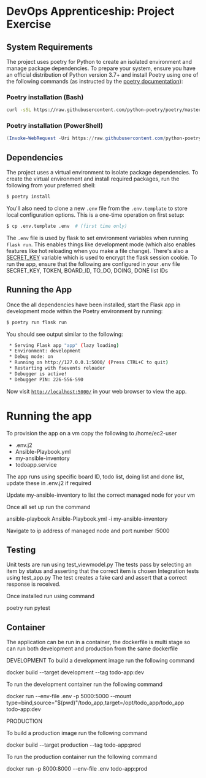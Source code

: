 # DevOps Apprenticeship: Project Exercise

## System Requirements

The project uses poetry for Python to create an isolated environment and manage package dependencies. To prepare your system, ensure you have an official distribution of Python version 3.7+ and install Poetry using one of the following commands (as instructed by the [poetry documentation](https://python-poetry.org/docs/#system-requirements)):

### Poetry installation (Bash)

```bash
curl -sSL https://raw.githubusercontent.com/python-poetry/poetry/master/install-poetry.py | python -
```

### Poetry installation (PowerShell)

```powershell
(Invoke-WebRequest -Uri https://raw.githubusercontent.com/python-poetry/poetry/master/install-poetry.py -UseBasicParsing).Content | python -
```

## Dependencies

The project uses a virtual environment to isolate package dependencies. To create the virtual environment and install required packages, run the following from your preferred shell:

```bash
$ poetry install
```

You'll also need to clone a new `.env` file from the `.env.template` to store local configuration options. This is a one-time operation on first setup:

```bash
$ cp .env.template .env  # (first time only)
```

The `.env` file is used by flask to set environment variables when running `flask run`. This enables things like development mode (which also enables features like hot reloading when you make a file change). There's also a [SECRET_KEY](https://flask.palletsprojects.com/en/1.1.x/config/#SECRET_KEY) variable which is used to encrypt the flask session cookie.
To run the app, ensure that the following are configured in your .env file SECRET_KEY, TOKEN, BOARD_ID, TO_DO, DOING, DONE list IDs
## Running the App

Once the all dependencies have been installed, start the Flask app in development mode within the Poetry environment by running:
```bash
$ poetry run flask run
```

You should see output similar to the following:
```bash
 * Serving Flask app "app" (lazy loading)
 * Environment: development
 * Debug mode: on
 * Running on http://127.0.0.1:5000/ (Press CTRL+C to quit)
 * Restarting with fsevents reloader
 * Debugger is active!
 * Debugger PIN: 226-556-590
```
Now visit [`http://localhost:5000/`](http://localhost:5000/) in your web browser to view the app.

# Running the app

To provision the app on a vm copy the following to /home/ec2-user
 * .env.j2
 * Ansible-Playbook.yml
 * my-ansible-inventory
 * todoapp.service

 The app runs using specific board ID, todo list, doing list and done list, update these in .env.j2 if required

 Update my-ansible-inventory to list the correct managed node for your vm

Once all set up run the command 

ansible-playbook Ansible-Playbook.yml -i my-ansible-inventory

Navigate to ip address of managed node and port number :5000

## Testing

Unit tests are run using test_viewmodel.py
    The tests pass by selecting an item by status and asserting that the correct item is chosen
Integration tests using test_app.py
    The test creates a fake card and assert that a correct response is received.

Once installed run using command 

poetry run pytest

## Container

The application can be run in a container, the dockerfile is multi stage so can run both development and production from the same dockerfile

DEVELOPMENT
To build a development image run the following command

docker build --target development --tag todo-app:dev

To run the development container run the following command

docker run --env-file .env -p 5000:5000 --mount type=bind,source="$(pwd)"/todo_app,target=/opt/todo_app/todo_app todo-app:dev

PRODUCTION

To build a production image run the following command

docker build --target production --tag todo-app:prod

To run the production container run the following command

docker run -p 8000:8000 --env-file .env todo-app:prod

